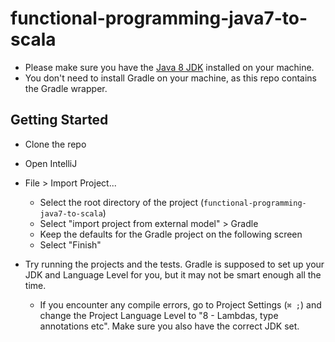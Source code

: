 # functional-programming-java7-to-scala
* Please make sure you have the [Java 8 JDK](http://www.oracle.com/technetwork/java/javase/downloads/jdk8-downloads-2133151.html) installed on your machine.
* You don't need to install Gradle on your machine, as this repo contains the Gradle wrapper.

## Getting Started
* Clone the repo
* Open IntelliJ
* File > Import Project...
  * Select the root directory of the project (`functional-programming-java7-to-scala`)
  * Select "import project from external model" > Gradle
  * Keep the defaults for the Gradle project on the following screen
  * Select "Finish"

* Try running the projects and the tests. Gradle is supposed to set up your JDK and Language Level for you, but it may not be smart enough all the time.
  * If you encounter any compile errors, go to Project Settings (`⌘ ;`) and change the Project Language Level to "8 - Lambdas, type annotations etc". Make sure you also have the correct JDK set.
